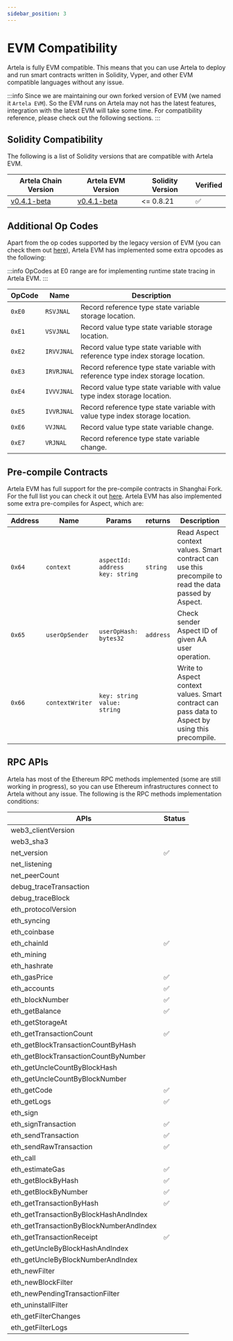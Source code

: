 ```yaml
---
sidebar_position: 3
---
```


# EVM Compatibility

Artela is fully EVM compatible. This means that you can use Artela to deploy and run smart contracts written in Solidity, Vyper, and other EVM compatible languages without any issue.

:::info 
Since we are maintaining our own forked version of EVM (we named it `Artela EVM`). So the EVM runs on Artela may not has the latest features, integration with the latest EVM will take some time. For compatibility reference, please check out the following sections.
:::

## Solidity Compatibility

The following is a list of Solidity versions that are compatible with Artela EVM.

| Artela Chain Version                                                             | Artela EVM Version                                                                   | Solidity Version | Verified |
|----------------------------------------------------------------------------------|--------------------------------------------------------------------------------------|------------------|----------|
| [v0.4.1-beta](https://github.com/artela-network/artela/releases/tag/v0.4.1-beta) | [v0.4.1-beta](https://github.com/artela-network/artela-evm/releases/tag/v0.4.1-beta) | <= 0.8.21        | ✅        |

## Additional Op Codes

Apart from the op codes supported by the legacy version of EVM (you can check them out [here](https://www.evm.codes/?fork=shanghai)), Artela EVM has implemented some extra opcodes as the following:

:::info 
OpCodes at E0 range are for implementing runtime state tracing in Artela EVM. 
:::

 | OpCode | Name       | Description                                                                      |
 |--------|------------|----------------------------------------------------------------------------------|
 | `0xE0` | `RSVJNAL`  | Record reference type state variable storage location.                           |
 | `0xE1` | `VSVJNAL`  | Record value type state variable storage location.                               |
 | `0xE2` | `IRVVJNAL` | Record value type state variable with reference type index storage location.     |
 | `0xE3` | `IRVRJNAL` | Record reference type state variable with reference type index storage location. |
 | `0xE4` | `IVVVJNAL` | Record value type state variable with value type index storage location.         |
 | `0xE5` | `IVVRJNAL` | Record reference type state variable with value type index storage location.     |
 | `0xE6` | `VVJNAL`   | Record value type state variable change.                                         |
 | `0xE7` | `VRJNAL`   | Record reference type state variable change.                                     |

## Pre-compile Contracts

Artela EVM has full support for the pre-compile contracts in Shanghai Fork. For the full list you can check it out [here](https://www.evm.codes/precompiled?fork=shanghai). Artela EVM has also implemented some extra pre-compiles for Aspect, which are:

| Address | Name            | Params                                  | returns   | Description                                                                                           |
|---------|-----------------|-----------------------------------------|-----------|-------------------------------------------------------------------------------------------------------|
| `0x64`  | `context`       | `aspectId: address` <br/> `key: string` | `string`  | Read Aspect context values. Smart contract can use this precompile to read the data passed by Aspect. |
| `0x65`  | `userOpSender`  | `userOpHash: bytes32`                   | `address` | Check sender Aspect ID of given AA user operation.                                                    |
| `0x66`  | `contextWriter` | `key: string` <br/> `value: string`     |           | Write to Aspect context values. Smart contract can pass data to Aspect by using this precompile.      |

## RPC APIs

Artela has most of the Ethereum RPC methods implemented (some are still working in progress), so you can use Ethereum infrastructures connect to Artela without any issue. The following is the RPC methods implementation conditions:

| APIs                                    | Status |
|-----------------------------------------|--------|
| web3_clientVersion                      |        |
| web3_sha3                               |        |
| net_version                             | ✅      |
| net_listening                           |        |
| net_peerCount                           |        |
| debug_traceTransaction                  |        |
| debug_traceBlock                        |        |
| eth_protocolVersion                     |        |
| eth_syncing                             |        |
| eth_coinbase                            |        |
| eth_chainId                             | ✅      |
| eth_mining                              |        |
| eth_hashrate                            |        |
| eth_gasPrice                            | ✅      |
| eth_accounts                            | ✅      |
| eth_blockNumber                         | ✅      |
| eth_getBalance                          | ✅      |
| eth_getStorageAt                        |        |
| eth_getTransactionCount                 | ✅      |
| eth_getBlockTransactionCountByHash      |        |
| eth_getBlockTransactionCountByNumber    |        |
| eth_getUncleCountByBlockHash            |        |
| eth_getUncleCountByBlockNumber          |        |
| eth_getCode                             | ✅      |
| eth_getLogs                             | ✅      |
| eth_sign                                |        |
| eth_signTransaction                     | ✅      |
| eth_sendTransaction                     | ✅      |
| eth_sendRawTransaction                  | ✅      |
| eth_call                                |        |
| eth_estimateGas                         | ✅      |
| eth_getBlockByHash                      | ✅      |
| eth_getBlockByNumber                    | ✅      |
| eth_getTransactionByHash                | ✅      |
| eth_getTransactionByBlockHashAndIndex   |        |
| eth_getTransactionByBlockNumberAndIndex |        |
| eth_getTransactionReceipt               | ✅      |
| eth_getUncleByBlockHashAndIndex         |        |
| eth_getUncleByBlockNumberAndIndex       |        |
| eth_newFilter                           |        |
| eth_newBlockFilter                      |        |
| eth_newPendingTransactionFilter         |        |
| eth_uninstallFilter                     |        |
| eth_getFilterChanges                    |        |
| eth_getFilterLogs                       |        |
